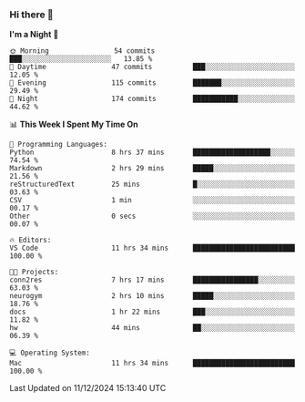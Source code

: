 ### Hi there 👋

<!--
**ALiersEL/ALiersEL** is a ✨ _special_ ✨ repository because its `README.md` (this file) appears on your GitHub profile.

Here are some ideas to get you started:

- 🔭 I’m currently working on ...
- 🌱 I’m currently learning ...
- 👯 I’m looking to collaborate on ...
- 🤔 I’m looking for help with ...
- 💬 Ask me about ...
- 📫 How to reach me: ...
- 😄 Pronouns: ...
- ⚡ Fun fact: ...
-->

<!--START_SECTION:waka-->
**I'm a Night 🦉** 

```text
🌞 Morning                54 commits          ███░░░░░░░░░░░░░░░░░░░░░░   13.85 % 
🌆 Daytime                47 commits          ███░░░░░░░░░░░░░░░░░░░░░░   12.05 % 
🌃 Evening                115 commits         ███████░░░░░░░░░░░░░░░░░░   29.49 % 
🌙 Night                  174 commits         ███████████░░░░░░░░░░░░░░   44.62 % 
```


📊 **This Week I Spent My Time On** 

```text
💬 Programming Languages: 
Python                   8 hrs 37 mins       ███████████████████░░░░░░   74.54 % 
Markdown                 2 hrs 29 mins       █████░░░░░░░░░░░░░░░░░░░░   21.56 % 
reStructuredText         25 mins             █░░░░░░░░░░░░░░░░░░░░░░░░   03.63 % 
CSV                      1 min               ░░░░░░░░░░░░░░░░░░░░░░░░░   00.17 % 
Other                    0 secs              ░░░░░░░░░░░░░░░░░░░░░░░░░   00.07 % 

🔥 Editors: 
VS Code                  11 hrs 34 mins      █████████████████████████   100.00 % 

🐱‍💻 Projects: 
conn2res                 7 hrs 17 mins       ████████████████░░░░░░░░░   63.03 % 
neurogym                 2 hrs 10 mins       █████░░░░░░░░░░░░░░░░░░░░   18.76 % 
docs                     1 hr 22 mins        ███░░░░░░░░░░░░░░░░░░░░░░   11.82 % 
hw                       44 mins             ██░░░░░░░░░░░░░░░░░░░░░░░   06.39 % 

💻 Operating System: 
Mac                      11 hrs 34 mins      █████████████████████████   100.00 % 
```


 Last Updated on 11/12/2024 15:13:40 UTC
<!--END_SECTION:waka-->
